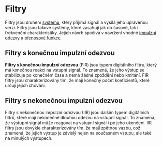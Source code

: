 # Filtry
Filtry jsou druhem [systému](systemy.md), který přijímá signál a vysílá jeho upravenou verzi. Filtry jsou takové systémy, které zasahují jak do časové, tak i frekvenční charakteristiky. Jejich návrh spočívá v navržení vhodné [impulzní odezvy](systemy.md#impulzní-odezva) a [přenosové funkce](systemy.md#přenosová-funkce).

## Filtry s konečnou impulzní odezvou
__Filtry s konečnou impulzní odezvou__ (FIR) jsou typem digitálního filtru, který má konečnou reakci na vstupní signál. To znamená, že jeho výstup se stabilizuje po konečném čase a nemá žádné zpoždění nebo kmitání. FIR filtry jsou charakterizovány tím, že mají konečný počet koeficientů, které určují jejich chování.

## Filtry s nekonečnou impulzní odezvou
Filtry s nekonečnou impulzní odezvou (IIR) jsou dalším typem digitálních filtrů, které mají nekonečně dlouhou odezvu na vstupní signál. To znamená, že výstupní signál může reagovat na vstupní signál i po jeho ukončení. IIR filtry jsou obvykle charakterizovány tím, že mají zpětnou vazbu, což znamená, že jejich výstup je závislý nejen na současném vstupu, ale také na minulých výstupech.
